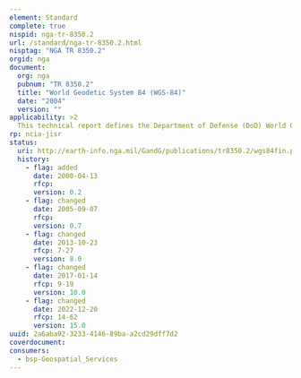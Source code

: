 ```yaml
---
element: Standard
complete: true
nispid: nga-tr-8350.2
url: /standard/nga-tr-8350.2.html
nisptag: "NGA TR 8350.2"
orgid: nga
document:
  org: nga
  pubnum: "TR 8350.2"
  title: "World Geodetic System 84 (WGS-84)"
  date: "2004"
  version: ""
applicability: >2
  This technical report defines the Department of Defense (DoD) World Geodetic System 1984 (WGS 84). This third edition reflects improvements which have been made to the WGS 84 since the second edition. The present WGS represents the National Imagery and Mapping Agency’s (NIMA) latest geodetic and geophysical modeling of the Earth based on data, techniques and technology available through 1996.
rp: ncia-jisr
status:
  uri: http://earth-info.nga.mil/GandG/publications/tr8350.2/wgs84fin.pdf‎
  history: 
    - flag: added
      date: 2000-04-13
      rfcp: 
      version: 0.2
    - flag: changed
      date: 2005-09-07
      rfcp: 
      version: 0.7
    - flag: changed
      date: 2013-10-23
      rfcp: 7-27
      version: 8.0
    - flag: changed
      date: 2017-01-14
      rfcp: 9-19
      version: 10.0
    - flag: changed
      date: 2022-12-20
      rfcp: 14-62
      version: 15.0
uuid: 2a6aba92-3233-4146-89ba-a2cd29dff7d2
coverdocument:
consumers:
  - bsp-Geospatial_Services
---
```

